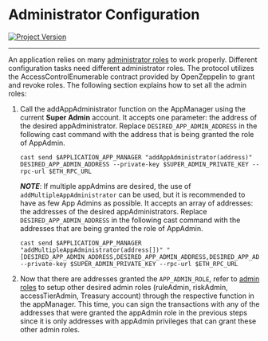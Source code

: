 # Administrator Configuration
[![Project Version][version-image]][version-url]

---

An application relies on many [administrator roles][admin-roles] to work properly. Different configuration tasks need different administrator roles. The protocol utilizes the AccessControlEnumerable contract provided by OpenZeppelin to grant and revoke roles. The following section explains how to set all the admin roles:

1. Call the addAppAdministrator function on the AppManager using the current **Super Admin** account. It accepts one parameter: the address of the desired appAdministrator. Replace `DESIRED_APP_ADMIN_ADDRESS` in the following cast command with the address that is being granted the role of AppAdmin.

      ````
      cast send $APPLICATION_APP_MANAGER "addAppAdministrator(address)" DESIRED_APP_ADMIN_ADDRESS --private-key $SUPER_ADMIN_PRIVATE_KEY --rpc-url $ETH_RPC_URL
      ````

      **_NOTE_**: If multiple appAdmins are desired, the use of `addMultipleAppAdministrator` can be used, but it is recommended to have as few App Admins as possible. It accepts an array of addresses: the addresses of the desired appAdministrators. Replace `DESIRED_APP_ADMIN_ADDRESS` in the following cast command with the addresses that are being granted the role of AppAdmin.

      ````
      cast send $APPLICATION_APP_MANAGER "addMultipleAppAdministrator(address[])" "[DESIRED_APP_ADMIN_ADDRESS,DESIRED_APP_ADMIN_ADDRESS,DESIRED_APP_ADMIN_ADDRESS]" --private-key $SUPER_ADMIN_PRIVATE_KEY --rpc-url $ETH_RPC_URL
      ````

2. Now that there are addresses granted the `APP_ADMIN_ROLE`, refer to [admin roles][admin-roles] to setup other desired admin roles (ruleAdmin, riskAdmin, accessTierAdmin, Treasury account) through the respective function in the appManager. This time, you can sign the transactions with any of the addresses that were granted the appAdmin role in the previous steps since it is only addresses with appAdmin privileges that can grant these other admin roles.


<!-- These are the header links -->
[version-image]: https://img.shields.io/badge/Version-2.2.2-brightgreen?style=for-the-badge&logo=appveyor
[version-url]: https://github.com/thrackle-io/forte-rules-engine

<!-- These are the body links -->
[admin-roles]: ./ADMIN-ROLES.md 